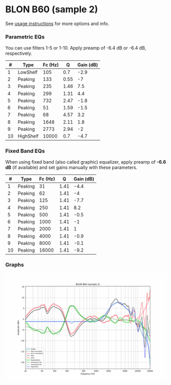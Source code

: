 # BLON B60 (sample 2)
See [usage instructions](https://github.com/jaakkopasanen/AutoEq#usage) for more options and info.

### Parametric EQs
You can use filters 1-5 or 1-10. Apply preamp of -6.4 dB or -6.4 dB, respectively.

|   # | Type      |   Fc (Hz) |    Q |   Gain (dB) |
|-----|-----------|-----------|------|-------------|
|   1 | LowShelf  |       105 | 0.7  |        -2.9 |
|   2 | Peaking   |       133 | 0.55 |        -7   |
|   3 | Peaking   |       235 | 1.46 |         7.5 |
|   4 | Peaking   |       299 | 1.31 |         4.4 |
|   5 | Peaking   |       732 | 2.47 |        -1.8 |
|   6 | Peaking   |        51 | 1.59 |        -1.5 |
|   7 | Peaking   |        68 | 4.57 |         3.2 |
|   8 | Peaking   |      1648 | 2.11 |         1.8 |
|   9 | Peaking   |      2773 | 2.94 |        -2   |
|  10 | HighShelf |     10000 | 0.7  |        -4.7 |

### Fixed Band EQs
When using fixed band (also called graphic) equalizer, apply preamp of **-6.6 dB** (if available) and set gains manually with these parameters.

|   # | Type    |   Fc (Hz) |    Q |   Gain (dB) |
|-----|---------|-----------|------|-------------|
|   1 | Peaking |        31 | 1.41 |        -4.4 |
|   2 | Peaking |        62 | 1.41 |        -4   |
|   3 | Peaking |       125 | 1.41 |        -7.7 |
|   4 | Peaking |       250 | 1.41 |         8.2 |
|   5 | Peaking |       500 | 1.41 |        -0.5 |
|   6 | Peaking |      1000 | 1.41 |        -1   |
|   7 | Peaking |      2000 | 1.41 |         1   |
|   8 | Peaking |      4000 | 1.41 |        -0.9 |
|   9 | Peaking |      8000 | 1.41 |        -0.1 |
|  10 | Peaking |     16000 | 1.41 |        -9.2 |

### Graphs
![](./BLON%20B60%20(sample%202).png)
